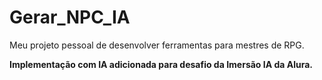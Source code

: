 # Gerar_NPC_IA
Meu projeto pessoal de desenvolver ferramentas para mestres de RPG. 

**Implementação com IA adicionada para desafio da Imersão IA da Alura.**
